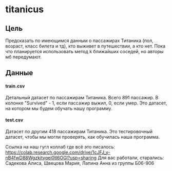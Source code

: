 # titanicus

## Цель
Предсказать по имеющимся данным о пассажирах Титаника (пол, возраст, класс билета и тд), кто выживет в путешествии, а кто нет. Пока что планируется использовать метод k ближайших соседей, но авторы мб передумают.
## Данные
#### train.csv
Детальный датасет по пассажирам Титаника. Всего 891 пассажир. В колонке "Survived" - 1, если пассажир выжил, 0, если умер. Это датасет, на котором мы будем обучать нашу программу.
#### test.csv
Датасет по другим 418 пассажирам Титаника. Это тестировочный датасет, чтобы мы могли проверять, как обучилась наша программа.


Ссылка на наш гугл коллаб где всё это писалось: https://colab.research.google.com/drive/1cJFJ_y-nB4fwD88Wgzkityqej0tl6OGl?usp=sharing
Для вас работали, старались: Садекова Алиса, Швецова Мария, Лапина Анна из группы Б06-906
